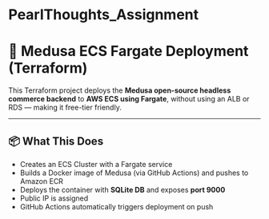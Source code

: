 # PearlThoughts_Assignment
# 🚀 Medusa ECS Fargate Deployment (Terraform)

This Terraform project deploys the **Medusa open-source headless commerce backend** to **AWS ECS using Fargate**, without using an ALB or RDS — making it free-tier friendly.

---

## 📦 What This Does

- Creates an ECS Cluster with a Fargate service
- Builds a Docker image of Medusa (via GitHub Actions) and pushes to Amazon ECR
- Deploys the container with **SQLite DB** and exposes **port 9000**
- Public IP is assigned 
- GitHub Actions automatically triggers deployment on push
